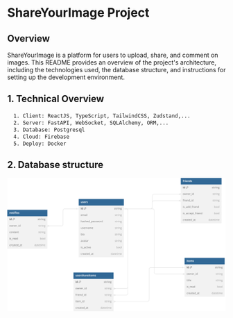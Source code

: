 # ShareYourImage Project

## Overview

ShareYourImage is a platform for users to upload, share, and comment on images. This README provides an overview of the project's architecture, including the technologies used, the database structure, and instructions for setting up the development environment.

## 1. Technical Overview
      1. Client: ReactJS, TypeScript, TailwindCSS, Zudstand,...
      2. Server: FastAPI, WebSocket, SQLAlchemy, ORM,...
      3. Database: Postgresql
      4. Cloud: Firebase
      5. Deploy: Docker

## 2. Database structure

![Database structure](YourShareImage_DB_Diagram.svg)
